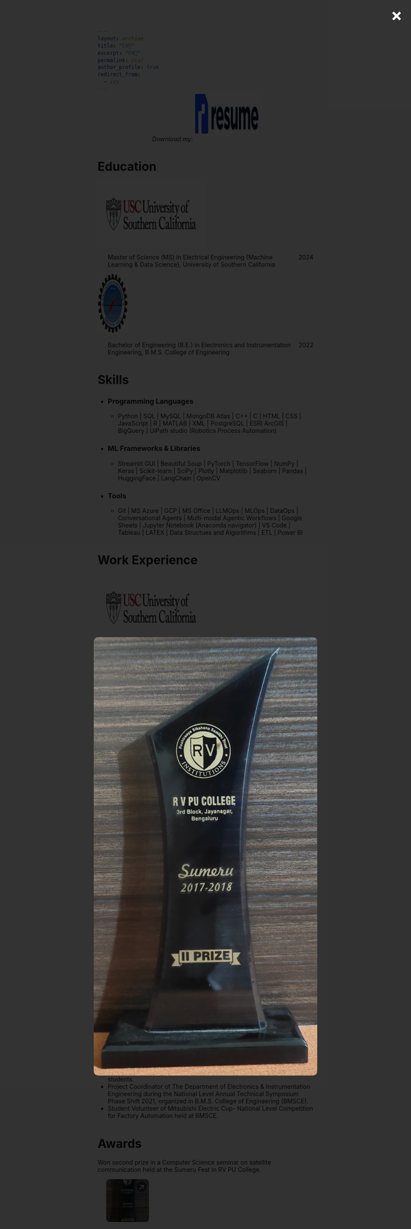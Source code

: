 ```yaml
---
layout: archive
title: "CV📄"
excerpt: "CV📄"
permalink: /cv/
author_profile: true
redirect_from:
  - /cv
---
```


<div class="flexcontainer1">
  <div>
    <span><i>Download my:</i></span> <a href="https://github.com/user-attachments/files/17085887/Sudarshana_Sudheendra_Rao_Resume.pdf" onclick="trackOutboundLink(this);">
      <img class="bounce" height="100px" src="/images/resum.jpg" width="150px">
    </a>
  </div>
</div>
<style>
  .flexcontainer1 {
    display: flex;
    align-items: center;
    justify-content: center;
  }
    .download-container {
    display: flex; /* Ensures content is in a row */
    align-items: center; /* Aligns text and image vertically */
    gap: 10px; /* Adds space between text and image */
  }
  .bounce {
    animation: bounce 1.5s infinite; /* Adjust '2s' to control speed */
  }
  @keyframes bounce {
    0%, 20%, 50%, 80%, 100% {
      transform: translateY(0);
    }
    40% {
      transform: translateY(-30px);
    }
    60% {
      transform: translateY(-15px);
    }
  }
</style>

Education
==================
<div class="flexcontainer">
  <div>
    <a href="https://usc.edu" onclick="trackOutboundLink(this);">
      <img class="pulse" height="150px" src="/images/usc_logo.png" width="250px">
    </a>
  </div>
  <div>
    <ul>
      <li style="display: flex; justify-content: space-between;">
        <span>Master of Science (MS) in Electrical Engineering (Machine Learning & Data Science), University of Southern California</span>
        <span>2024</span>
      </li>
    </ul>
  </div>
</div>

<div class="flexcontainer">
  <div>
    <a href="https://www.bmsce.ac.in/" onclick="trackOutboundLink(this);">
      <img class="pulse" height="140px" src="/images/bmsce_logo.jpg" width="70px">
    </a>
  </div>
  <div>
    <ul>
      <li style="display: flex; justify-content: space-between;">
      <span>Bachelor of Engineering (B.E.) in Electronics and Instrumentation Engineering, B.M.S. College of Engineering</span>
        <span>2022</span>
      </li>
    </ul>
  </div>
</div>
<style>
@keyframes pulse {
  0% {
    transform: scale(1);
  }
  50% {
    transform: scale(1.05);
  }
  100% {
    transform: scale(1);
  }
}
.pulse {
  animation: pulse 3s infinite ease-in-out;
}
</style>

Skills
==================
* ### Programming Languages
  * Python  \|  SQL  \|  MySQL  \|  MongoDB Atlas  \|  C++  \|  C  \|  HTML  \|  CSS  \|  JavaScript  \|  R  \|  MATLAB  \| XML  \|  PostgreSQL  \|  ESRI ArcGIS  \|  BigQuery  \|  UiPath studio (Robotics Process Automation) 

* ### ML Frameworks & Libraries
  * Streamlit GUI  \|  Beautiful Soup  \|  PyTorch  \|  TensorFlow  \| NumPy \|  Keras  \|  Scikit-learn  \|  SciPy  \|  Plotly  \|  Matplotlib  \|  Seaborn  \|  Pandas  \|  HuggingFace  \|  LangChain  \|  OpenCV

* ### Tools
  * Git  \|  MS Azure  \|  GCP  \|  MS Office  \|  LLMOps  \|  MLOps  \|  DataOps  \|  Conversational Agents  \|  Multi-modal Agentic Workflows  \|  Google Sheets  \|  Jupyter Notebook (Anaconda navigator)  \|  VS Code  \|  Tableau  \|  LATEX  \|  Data Structues and Algorithms  \|  ETL  \|  Power BI  

Work Experience
==================
<div class="flexcontainer">
  <div>
    <a href="https://sail.usc.edu/" onclick="trackOutboundLink(this);">
      <img class="pulse" height="150px" src="/images/usc_logo.png" width="250px">
    </a>
  </div>
 </div>
 
### Student worker at University of Southern California, Los Angeles [October 2022-Present]
_{August 2024-Present}_
* Researching and implementing **LLM** use cases in **Data Analytics**.   

_{May 2023-August 2024}_
* Researched and analyzed human interaction with an AI (Nobu) to improve its Automatic Speech Recognition (ASR).  
* Managed the interaction sessions (data collection) by assigning participants to the respective time slots.
* Project: Speech quality assessment for automatic speech recognition, which **Disney** sponsors.

_{October 2022-May 2023}_
* Worked at the **S**ignal **A**nalysis and **I**nterpretation **L**aboratory (**SAIL** under the **SIPI**- **S**ignal and **I**mage **P**rocessing **I**nstitute) to annotate audio files.    
* These annotations will train a Machine Learning model to identify, classify, and filter out the noise in recorded conversations.
* This project was funded by **Apple** and appeared at the Interspeech 2023 conference under the research paper title- "Understanding Spoken Language Development of Children with ASD Using Pre-trained Speech Embeddings".
  
 <div class="flexcontainer">
  <div>
    <a href="https://ennvee.com/" onclick="trackOutboundLink(this);">
      <img class="pulse" height="100px" src="/images/ennlogog.jpeg" width="70px">
    </a>
  </div>
</div>

### Summer Intern at ennVee Solutions Private Limited, Bangalore [Summer 2021]
  *  Developed a bot (using UiPath studio ReFramework) for E-commerce companies to generate purchase order I.D.s against orders received online, thus ensuring on-time delivery of products.
  *  Programmed a bot to automatically fill Google forms by taking input (applicant's details) from an Excel sheet, thereby reducing the hiring process time by 25%.
  *  Built a bot to extract specific emails based on textual metadata, improving employee productivity; ported the extracted data to Excel spreadsheets for analysis.
  *  Implemented a bot to extract identified data from websites into M.S. Excel, saving 15% of the buyer's time.
  *  Coded a bot to automatically generate complaint tickets and assign tickets to responsible personnel, enhancing customer service.
  
Leadership & Involvement
==================
* Course Producer for the Database Systems (CSCI-585) course under Prof. Saty's guidance during the _Spring 2024_ term. Held office hours, mentored, and evaluated homework and exams for a class of 300 students.
* Project Coordinator of The Department of Electronics & Instrumentation Engineering during the National Level Annual Technical Symposium Phase Shift 2021, organized in B.M.S. College of Engineering (BMSCE).
* Student Volunteer of Mitsubishi Electric Cup- National Level Competition for Factory Automation held at BMSCE.

Awards
==================
<p style="display: flex; align-items: center; justify-content: space-between;">
  Won second prize in a Computer Science seminar on satellite communication held at the Sumeru Fest in RV PU College.
  
  <!-- Thumbnail Image with rounded corners and pop-out symbol -->
  <div style="position: relative; display: inline-block; margin-left: 20px;">
    <img src="/images/Trophy.jpg" alt="Satellite Communication Seminar" style="width:100px; height:100px; object-fit:cover; border-radius:8px; cursor:pointer;" onclick="openPopup();">
    <!-- Pop-out symbol (top-right corner) -->
    <span style="position: absolute; top: 5px; right: 5px; font-size: 18px; color: white; background: rgba(0, 0, 0, 0.5); border-radius: 50%; padding: 2px 5px;">&#x2197;</span>
  </div>
</p>

<!-- Popup container (initially hidden) -->
<div id="popup" style="display:none; position:fixed; z-index:1; left:0; top:0; width:100%; height:100%; background-color:rgba(0,0,0,0.8); display:flex; flex-direction:column; align-items:center; justify-content:center;">
  <!-- Close button (cross icon) -->
  <span style="position:absolute; top:10px; right:20px; color:#fff; font-size:40px; font-weight:bold; cursor:pointer;" onclick="closePopup()">&times;</span>
  <!-- Full-sized image inside the popup, responsive to screen size -->
  <img id="popupImage" src="/images/Trophy.jpg" style="max-width:90%; max-height:90%; border-radius:10px;">
</div>

<script>
  function openPopup() {
    document.getElementById('popup').style.display = 'flex';
  }
  function closePopup() {
    document.getElementById('popup').style.display = 'none';
  }
</script>
